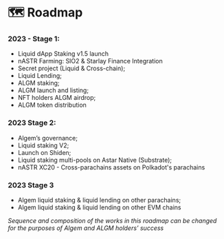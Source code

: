 # 🗺 Roadmap

### &#x20;2023 - Stage 1:

* Liquid dApp Staking v1.5 launch
* nASTR Farming: SIO2 & Starlay Finance Integration
* Secret project (Liquid & Cross-chain);
* Liquid Lending;
* ALGM staking;
* ALGM launch and listing;
* NFT holders ALGM airdrop;
* ALGM token distribution&#x20;

### 2023 Stage 2:

* Algem’s governance;
* Liquid staking V2;
* Launch on Shiden;
* Liquid staking multi-pools on Astar Native (Substrate);
* nASTR XC20 - Cross-parachains assets on Polkadot's parachains&#x20;

### 2023 Stage 3

* Algem liquid staking & liquid lending on other parachains;
* Algem liquid staking & liquid lending on other EVM chains

_Sequence and composition of the works in this roadmap can be changed for the purposes of Algem and ALGM holders’ success_
